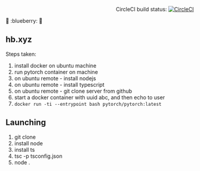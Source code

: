 
<div align="right">

CircleCI build status:
[![CircleCI](https://circleci.com/gh/ORESoftware/typescript-library-skeleton/tree/master.svg?style=svg)](https://circleci.com/gh/ORESoftware/typescript-library-skeleton/tree/master)

</div>

:strawberry:
:blueberry:
:banana:

##  hb.xyz

Steps taken:

1. install docker on ubuntu machine
2. run pytorch container on machine
3. on ubuntu remote - install nodejs
4. on ubuntu remote - install typescript
5. on ubuntu remote - git clone server from github
3. start a docker container with uuid abc, and then echo to user
4. `docker run -ti --entrypoint bash pytorch/pytorch:latest`


## Launching

1. git clone <this repo>
2. install node
3. install ts
4. tsc -p tsconfig.json
5. node .



